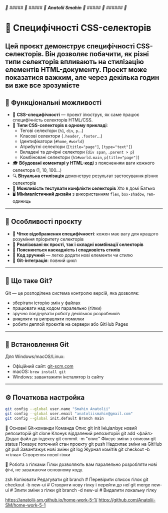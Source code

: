 ###### 🚀 ##### 🚀 ##### 🚀 **Anatolii Smahin** 🚀 ##### 🚀 ###### 🚀

# 🎨 Специфічності CSS-селекторів

## Цей проєкт демонструє специфічності CSS-селекторів. Він дозволяє побачити, як різні типи селекторів впливають на стилізацію елементів HTML-документу. Проєкт може показатися важким, але через декілька годин ви вже все зрозумієте

## 🚀 Функціональні можливості

- 🧠 **CSS-специфічності** — проект ілюструє, як саме працює специфічність селекторів HTML/CSS.
- 🧩 **Типи CSS-селекторів в одному прикладі**:
  - Тегові селектори (`h1`, `div`, `p`…)
  - Класові селектори (`.header`, `.footer`…)
  - Ідентифікатори (`#home`, `#world`)
  - Атрибутні селектори (`[title="page"]`, `[type="text"]`)
  - Вкладені та дочірні селектори (`div span`, `.parent > p`)
  - Комбіновані селектори (`h1#world.main`, `p[title="page"]`)
- 🎓 **Вбудовані коментарі у HTML-коді** з поясненням ваги кожного селектора (1, 10, 100…)
- 🔍 **Візуальна стилізація** демонструє результат застосування різних селекторів
- 🧪 **Можливість тестувати конфлікти селекторів** Хто в домі Батько
- 🖥️ **Мінімалістичний дизайн** з використанням `flex`, `box-shadow`, `rem`-одиниць

---

## 🌟 Особливості проєкту

- 📐 **Чітке відображення специфічності**: кожен має вагу для кращого розуміння пріоритету селекторів
- 🔗 **Реалізовані як прості, так і складні комбінації селекторів**
- 🧬 **Пояснюється каскадність і спадковість стилів**
- 📘 **Код зручний** — легко додати нові елементи чи стилю
- 🧰 **Git-інтеграція**: повний цикл

---

## 📌 Що таке Git?

Git — це розподілена система контролю версій, яка дозволяє:

- зберігати історію змін у файлах
- працювати над кодом паралельно (гілки)
- зручно поєднувати роботу декількох розробників
- виявляти та виправляти помилки
- робити деплой проєктів на сервери або GitHub Pages

---

## 🔧 Встановлення Git

Для Windows/macOS/Linux:

- Офіційний сайт: [git-scm.com](https://git-scm.com/)
- macOS: `brew install git`
- Windows: завантажити інсталятор із сайту

---

## ⚙️ Початкова настройка

```zsh
git config --global user.name "Smahin Anatolii"
git config --global user.email "anatoliismahin@gmail.com"
git config --global init.default Branch main
```

🧱 Основні Git-команди
Команда Опис
git init Ініціалізує новий репозиторій
git clone <url> Клонує віддалений репозиторій
git add <файл> Додає файл до індексу
git commit -m "опис" Фіксує зміни з описом
git status Показує поточний стан проєкту
git push Надсилає зміни на GitHub
git pull Завантажує нові зміни
git log Журнал комітів
git checkout -b <гілка> Створення нової гілки

🌳 Робота з гілками
Гілки дозволяють вам паралельно розробляти нові фічі, не заважаючи основному коду.

zsh
Копіювати
Редагувати
git branch # Перевірити список гілок
git checkout -b new-ui # Створити нову гілку і перейти до неї
git merge new-ui # Злити зміни з гілки
git branch -d new-ui # Видалити локальну гілку

https://anatolii-sm.github.io/home-work-5-1/
https://github.com/Anatolii-SM/home-work-5-1
